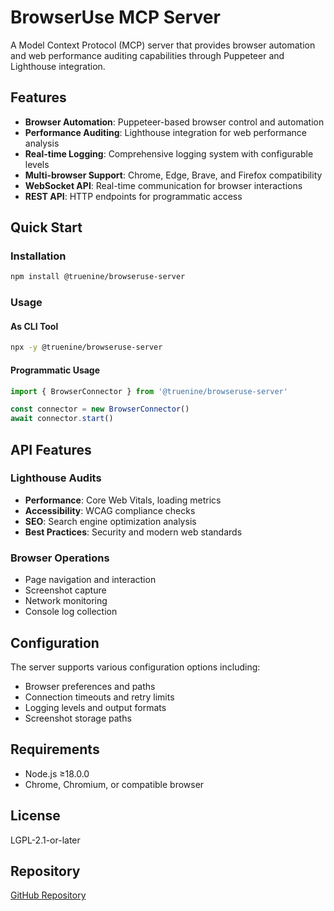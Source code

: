 # BrowserUse MCP Server

A Model Context Protocol (MCP) server that provides browser automation and web performance auditing capabilities through Puppeteer and Lighthouse integration.

## Features

- **Browser Automation**: Puppeteer-based browser control and automation
- **Performance Auditing**: Lighthouse integration for web performance analysis
- **Real-time Logging**: Comprehensive logging system with configurable levels
- **Multi-browser Support**: Chrome, Edge, Brave, and Firefox compatibility
- **WebSocket API**: Real-time communication for browser interactions
- **REST API**: HTTP endpoints for programmatic access

## Quick Start

### Installation

```bash
npm install @truenine/browseruse-server
```

### Usage

#### As CLI Tool
```bash
npx -y @truenine/browseruse-server
```

#### Programmatic Usage
```javascript
import { BrowserConnector } from '@truenine/browseruse-server'

const connector = new BrowserConnector()
await connector.start()
```

## API Features

### Lighthouse Audits
- **Performance**: Core Web Vitals, loading metrics
- **Accessibility**: WCAG compliance checks
- **SEO**: Search engine optimization analysis
- **Best Practices**: Security and modern web standards

### Browser Operations
- Page navigation and interaction
- Screenshot capture
- Network monitoring
- Console log collection

## Configuration

The server supports various configuration options including:
- Browser preferences and paths
- Connection timeouts and retry limits
- Logging levels and output formats
- Screenshot storage paths

## Requirements

- Node.js ≥18.0.0
- Chrome, Chromium, or compatible browser

## License

LGPL-2.1-or-later

## Repository

[GitHub Repository](https://github.com/TrueNine/compose-client)
